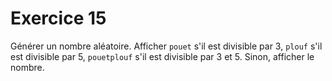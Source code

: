 # Exercice 15

Générer un nombre aléatoire. Afficher `pouet` s'il est divisible par 3, `plouf` s'il est divisible par 5, `pouetplouf` s'il est divisible par 3 et 5. Sinon, afficher le nombre.
